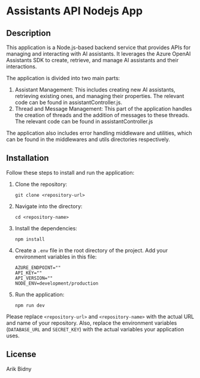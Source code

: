 # Assistants API Nodejs App

## Description

This application is a Node.js-based backend service that provides APIs for managing and interacting with AI assistants. It leverages the Azure OpenAI Assistants SDK to create, retrieve, and manage AI assistants and their interactions.

The application is divided into two main parts:

1. Assistant Management: This includes creating new AI assistants, retrieving existing ones, and managing their properties. The relevant code can be found in assistantController.js.
2. Thread and Message Management: This part of the application handles the creation of threads and the addition of messages to these threads. The relevant code can be found in assistantController.js

The application also includes error handling middleware and utilities, which can be found in the middlewares and utils directories respectively.

## Installation

Follow these steps to install and run the application:

1. Clone the repository:

   ```
   git clone <repository-url>
   ```

2. Navigate into the directory:

   ```
   cd <repository-name>
   ```

3. Install the dependencies:

   ```
   npm install
   ```

4. Create a `.env` file in the root directory of the project. Add your environment variables in this file:

   ```
   AZURE_ENDPOINT=""
   API_KEY=""
   API_VERSION=""
   NODE_ENV=development/production
   ```

5. Run the application:
   ```
   npm run dev
   ```

Please replace `<repository-url>` and `<repository-name>` with the actual URL and name of your repository. Also, replace the environment variables (`DATABASE_URL` and `SECRET_KEY`) with the actual variables your application uses.

## License

Arik Bidny
